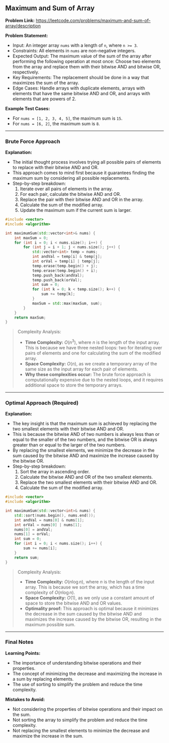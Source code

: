 ## Maximum and Sum of Array
**Problem Link:** https://leetcode.com/problems/maximum-and-sum-of-array/description

**Problem Statement:**
- Input: An integer array `nums` with a length of `n`, where `n >= 3`.
- Constraints: All elements in `nums` are non-negative integers.
- Expected Output: The maximum value of the sum of the array after performing the following operation at most once: Choose two elements from the array and replace them with their bitwise AND and bitwise OR, respectively.
- Key Requirements: The replacement should be done in a way that maximizes the sum of the array.
- Edge Cases: Handle arrays with duplicate elements, arrays with elements that have the same bitwise AND and OR, and arrays with elements that are powers of 2.

**Example Test Cases:**
- For `nums = [1, 2, 3, 4, 5]`, the maximum sum is `15`.
- For `nums = [6, 2]`, the maximum sum is `8`.

---

### Brute Force Approach
**Explanation:**
- The initial thought process involves trying all possible pairs of elements to replace with their bitwise AND and OR.
- This approach comes to mind first because it guarantees finding the maximum sum by considering all possible replacements.
- Step-by-step breakdown:
  1. Iterate over all pairs of elements in the array.
  2. For each pair, calculate the bitwise AND and OR.
  3. Replace the pair with their bitwise AND and OR in the array.
  4. Calculate the sum of the modified array.
  5. Update the maximum sum if the current sum is larger.

```cpp
#include <vector>
#include <algorithm>

int maximumSum(std::vector<int>& nums) {
    int maxSum = 0;
    for (int i = 0; i < nums.size(); i++) {
        for (int j = i + 1; j < nums.size(); j++) {
            std::vector<int> temp = nums;
            int andVal = temp[i] & temp[j];
            int orVal = temp[i] | temp[j];
            temp.erase(temp.begin() + j);
            temp.erase(temp.begin() + i);
            temp.push_back(andVal);
            temp.push_back(orVal);
            int sum = 0;
            for (int k = 0; k < temp.size(); k++) {
                sum += temp[k];
            }
            maxSum = std::max(maxSum, sum);
        }
    }
    return maxSum;
}
```

> Complexity Analysis:
> - **Time Complexity:** $O(n^3)$, where $n$ is the length of the input array. This is because we have three nested loops: two for iterating over pairs of elements and one for calculating the sum of the modified array.
> - **Space Complexity:** $O(n)$, as we create a temporary array of the same size as the input array for each pair of elements.
> - **Why these complexities occur:** The brute force approach is computationally expensive due to the nested loops, and it requires additional space to store the temporary arrays.

---

### Optimal Approach (Required)
**Explanation:**
- The key insight is that the maximum sum is achieved by replacing the two smallest elements with their bitwise AND and OR.
- This is because the bitwise AND of two numbers is always less than or equal to the smaller of the two numbers, and the bitwise OR is always greater than or equal to the larger of the two numbers.
- By replacing the smallest elements, we minimize the decrease in the sum caused by the bitwise AND and maximize the increase caused by the bitwise OR.
- Step-by-step breakdown:
  1. Sort the array in ascending order.
  2. Calculate the bitwise AND and OR of the two smallest elements.
  3. Replace the two smallest elements with their bitwise AND and OR.
  4. Calculate the sum of the modified array.

```cpp
#include <vector>
#include <algorithm>

int maximumSum(std::vector<int>& nums) {
    std::sort(nums.begin(), nums.end());
    int andVal = nums[0] & nums[1];
    int orVal = nums[0] | nums[1];
    nums[0] = andVal;
    nums[1] = orVal;
    int sum = 0;
    for (int i = 0; i < nums.size(); i++) {
        sum += nums[i];
    }
    return sum;
}
```

> Complexity Analysis:
> - **Time Complexity:** $O(n \log n)$, where $n$ is the length of the input array. This is because we sort the array, which has a time complexity of $O(n \log n)$.
> - **Space Complexity:** $O(1)$, as we only use a constant amount of space to store the bitwise AND and OR values.
> - **Optimality proof:** This approach is optimal because it minimizes the decrease in the sum caused by the bitwise AND and maximizes the increase caused by the bitwise OR, resulting in the maximum possible sum.

---

### Final Notes
**Learning Points:**
- The importance of understanding bitwise operations and their properties.
- The concept of minimizing the decrease and maximizing the increase in a sum by replacing elements.
- The use of sorting to simplify the problem and reduce the time complexity.

**Mistakes to Avoid:**
- Not considering the properties of bitwise operations and their impact on the sum.
- Not sorting the array to simplify the problem and reduce the time complexity.
- Not replacing the smallest elements to minimize the decrease and maximize the increase in the sum.